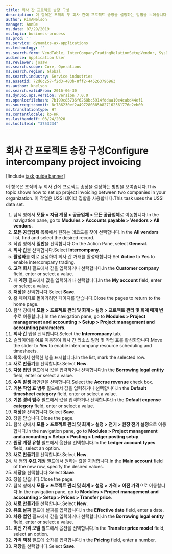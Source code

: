 ```yaml
---
title: 회사 간 프로젝트 송장 구성
description: 이 항목은 조직의 두 회사 간에 프로젝트 송장을 설정하는 방법을 보여줍니다.
author: KimANelson
manager: AnnBe
ms.date: 07/29/2019
ms.topic: business-process
ms.prod: ''
ms.service: dynamics-ax-applications
ms.technology: ''
ms.search.form: VendTable, InterCompanyTradingRelationSetupVendor, SysDataAreaSelectLookup, ProjParameters, ProjPosting, ProjTransferPrice
audience: Application User
ms.reviewer: josaw
ms.search.scope: Core, Operations
ms.search.region: Global
ms.search.industry: Service industries
ms.assetid: 72d6c257-f2d3-483b-8ff2-445263796963
ms.author: knelson
ms.search.validFrom: 2016-06-30
ms.dyn365.ops.version: Version 7.0.0
ms.openlocfilehash: 7b199c85736f6268bc5914fddaa10e4cabd44ef1
ms.sourcegitcommit: 8c786230ef2a497280885b827162561776e2eb00
ms.translationtype: HT
ms.contentlocale: ko-KR
ms.lasthandoff: 03/24/2020
ms.locfileid: "3753234"
---
```

# <a name="configure-intercompany-project-invoicing"></a><span data-ttu-id="ed520-103">회사 간 프로젝트 송장 구성</span><span class="sxs-lookup"><span data-stu-id="ed520-103">Configure intercompany project invoicing</span></span>

[!include [task guide banner](../../includes/task-guide-banner.md)]

<span data-ttu-id="ed520-104">이 항목은 조직의 두 회사 간에 프로젝트 송장을 설정하는 방법을 보여줍니다.</span><span class="sxs-lookup"><span data-stu-id="ed520-104">This topic shows how to set up project invoicing between two companies in your organization.</span></span> <span data-ttu-id="ed520-105">이 작업은 USSI 데이터 집합을 사용합니다.</span><span class="sxs-lookup"><span data-stu-id="ed520-105">This task uses the USSI data set.</span></span>

1. <span data-ttu-id="ed520-106">탐색 창에서 **모듈 > 지급 계정 > 공급업체 > 모든 공급업체**로 이동합니다.</span><span class="sxs-lookup"><span data-stu-id="ed520-106">In the navigation pane, go to **Modules > Accounts payable > Vendors > All vendors**.</span></span>
2. <span data-ttu-id="ed520-107">**모든 공급업체** 목록에서 원하는 레코드를 찾아 선택합니다.</span><span class="sxs-lookup"><span data-stu-id="ed520-107">In the **All vendors** list, find and select the desired record.</span></span>
3. <span data-ttu-id="ed520-108">작업 창에서 **일반**을 선택합니다.</span><span class="sxs-lookup"><span data-stu-id="ed520-108">On the Action Pane, select **General**.</span></span>
4. <span data-ttu-id="ed520-109">**회사 간**을 선택합니다.</span><span class="sxs-lookup"><span data-stu-id="ed520-109">Select **Intercompany**.</span></span>
5. <span data-ttu-id="ed520-110">**활성화**를 **예**로 설정하여 회사 간 거래를 활성화합니다.</span><span class="sxs-lookup"><span data-stu-id="ed520-110">Set **Active** to **Yes** to enable intercompany trading.</span></span>
6. <span data-ttu-id="ed520-111">**고객 회사** 필드에서 값을 입력하거나 선택합니다.</span><span class="sxs-lookup"><span data-stu-id="ed520-111">In the **Customer company** field, enter or select a value.</span></span>
7. <span data-ttu-id="ed520-112">**내 계정** 필드에서 값을 입력하거나 선택합니다.</span><span class="sxs-lookup"><span data-stu-id="ed520-112">In the **My account** field, enter or select a value.</span></span>
8. <span data-ttu-id="ed520-113">**저장**을 선택합니다.</span><span class="sxs-lookup"><span data-stu-id="ed520-113">Select **Save**.</span></span>
9. <span data-ttu-id="ed520-114">홈 페이지로 돌아가려면 페이지를 닫습니다.</span><span class="sxs-lookup"><span data-stu-id="ed520-114">Close the pages to return to the home page.</span></span>
10. <span data-ttu-id="ed520-115">탐색 창에서 **모듈 > 프로젝트 관리 및 회계 > 설정 > 프로젝트 관리 및 회계 매개 변수**로 이동합니다.</span><span class="sxs-lookup"><span data-stu-id="ed520-115">In the navigation pane, go to **Modules > Project management and accounting > Setup > Project management and accounting parameters**.</span></span>
11. <span data-ttu-id="ed520-116">**회사 간** 탭을 선택합니다.</span><span class="sxs-lookup"><span data-stu-id="ed520-116">Select the **Intercompany** tab.</span></span>
12. <span data-ttu-id="ed520-117">슬라이더를 **예**로 이동하여 회사 간 리소스 일정 및 작업 표를 활성화합니다.</span><span class="sxs-lookup"><span data-stu-id="ed520-117">Move the slider to **Yes** to enable intercompany resource scheduling and timesheets.</span></span>
13. <span data-ttu-id="ed520-118">목록에서 선택한 행을 표시합니다.</span><span class="sxs-lookup"><span data-stu-id="ed520-118">In the list, mark the selected row.</span></span>
14. <span data-ttu-id="ed520-119">**새로 만들기**를 선택합니다.</span><span class="sxs-lookup"><span data-stu-id="ed520-119">Select **New**.</span></span>
15. <span data-ttu-id="ed520-120">**차용 법인** 필드에서 값을 입력하거나 선택합니다.</span><span class="sxs-lookup"><span data-stu-id="ed520-120">In the **Borrowing legal entity** field, enter or select a value.</span></span>
16. <span data-ttu-id="ed520-121">**수익 발생** 확인란을 선택합니다.</span><span class="sxs-lookup"><span data-stu-id="ed520-121">Select the **Accrue revenue** check box.</span></span>
17. <span data-ttu-id="ed520-122">**기본 작업 표 범주** 필드에서 값을 입력하거나 선택합니다.</span><span class="sxs-lookup"><span data-stu-id="ed520-122">In the **Default timesheet category** field, enter or select a value.</span></span>
18. <span data-ttu-id="ed520-123">**기본 경비 범주** 필드에서 값을 입력하거나 선택합니다.</span><span class="sxs-lookup"><span data-stu-id="ed520-123">In the **Default expense category** field, enter or select a value.</span></span>
19. <span data-ttu-id="ed520-124">**저장**을 선택합니다.</span><span class="sxs-lookup"><span data-stu-id="ed520-124">Select **Save**.</span></span>
20. <span data-ttu-id="ed520-125">창을 닫습니다.</span><span class="sxs-lookup"><span data-stu-id="ed520-125">Close the page.</span></span>
21. <span data-ttu-id="ed520-126">탐색 창에서 **모듈 > 프로젝트 관리 및 회계 > 설정 > 전기 > 원장 전기 설정**으로 이동합니다.</span><span class="sxs-lookup"><span data-stu-id="ed520-126">In the navigation pane, go to **Modules > Project management and accounting > Setup > Posting > Ledger posting setup**.</span></span>
22. <span data-ttu-id="ed520-127">**원장 계정 유형** 필드에서 옵션을 선택합니다.</span><span class="sxs-lookup"><span data-stu-id="ed520-127">In the **Ledger account types** field, select an option.</span></span>
23. <span data-ttu-id="ed520-128">**새로 만들기**를 선택합니다.</span><span class="sxs-lookup"><span data-stu-id="ed520-128">Select **New**.</span></span>
24. <span data-ttu-id="ed520-129">새 행의 **주요 계정** 필드에서 원하는 값을 지정합니다.</span><span class="sxs-lookup"><span data-stu-id="ed520-129">In the **Main account** field of the new row, specify the desired values.</span></span>
25. <span data-ttu-id="ed520-130">**저장**을 선택합니다.</span><span class="sxs-lookup"><span data-stu-id="ed520-130">Select **Save**.</span></span>
26. <span data-ttu-id="ed520-131">창을 닫습니다.</span><span class="sxs-lookup"><span data-stu-id="ed520-131">Close the page.</span></span>
27. <span data-ttu-id="ed520-132">탐색 창에서 **모듈 > 프로젝트 관리 및 회계 > 설정 > 가격 > 이전 가격**으로 이동합니다.</span><span class="sxs-lookup"><span data-stu-id="ed520-132">In the navigation pane, go to **Modules > Project management and accounting > Setup > Prices > Transfer price**.</span></span>
28. <span data-ttu-id="ed520-133">**새로 만들기**를 선택합니다.</span><span class="sxs-lookup"><span data-stu-id="ed520-133">Select **New**.</span></span>
29. <span data-ttu-id="ed520-134">**유효 날짜** 필드에 날짜를 입력합니다.</span><span class="sxs-lookup"><span data-stu-id="ed520-134">In the **Effective date** field, enter a date.</span></span>
30. <span data-ttu-id="ed520-135">**차용 법인** 필드에서 값을 입력하거나 선택합니다.</span><span class="sxs-lookup"><span data-stu-id="ed520-135">In the **Borrowing legal entity** field, enter or select a value.</span></span>
31. <span data-ttu-id="ed520-136">**이전 가격 모델** 필드에서 옵션을 선택합니다.</span><span class="sxs-lookup"><span data-stu-id="ed520-136">In the **Transfer price model** field, select an option.</span></span>
32. <span data-ttu-id="ed520-137">**가격 책정** 필드에 숫자를 입력합니다.</span><span class="sxs-lookup"><span data-stu-id="ed520-137">In the **Pricing** field, enter a number.</span></span>
33. <span data-ttu-id="ed520-138">**저장**을 선택합니다.</span><span class="sxs-lookup"><span data-stu-id="ed520-138">Select **Save**.</span></span>

